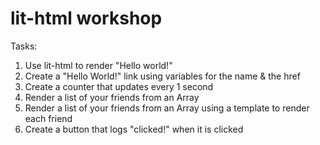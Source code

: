 # lit-html workshop

Tasks:
1. Use lit-html to render "Hello world!"
2. Create a "Hello World!" link using variables for the name & the href
3. Create a counter that updates every 1 second
4. Render a list of your friends from an Array
5. Render a list of your friends from an Array using a template to render each friend
6. Create a button that logs "clicked!" when it is clicked
